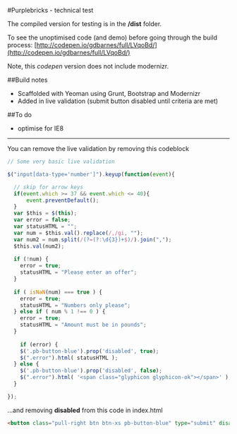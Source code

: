 #Purplebricks - technical test

The compiled version for testing is in the **/dist** folder.

To see the unoptimised code (and demo) before going through the build process:
[http://codepen.io/gdbarnes/full/LVqoBd/](http://codepen.io/gdbarnes/full/LVqoBd/)

Note, this *codepen* version does not include modernizr.

##Build notes

* Scaffolded with Yeoman using Grunt, Bootstrap and Modernizr
* Added in live validation (submit button disabled until criteria are met)

##To do

* optimise for IE8

---

You can remove the live validation by removing this codeblock

```JavaScript
// Some very basic live validation

$("input[data-type='number']").keyup(function(event){

  // skip for arrow keys
  if(event.which >= 37 && event.which <= 40){
      event.preventDefault();
  }
  var $this = $(this);
  var error = false;
  var statusHTML = "";
  var num = $this.val().replace(/,/gi, "");
  var num2 = num.split(/(?=(?:\d{3})+$)/).join(",");
  $this.val(num2);
  
  if (!num) {
    error = true;
    statusHTML = "Please enter an offer";
  }
  
  if ( isNaN(num) === true ) {
    error = true;
    statusHTML = "Numbers only please";
  } else if ( num % 1 !== 0 ) {
    error = true;
    statusHTML = "Amount must be in pounds";
  }
  
    if (error) {
    $('.pb-button-blue').prop('disabled', true);
    $(".error").html( statusHTML );
  } else {
    $('.pb-button-blue').prop('disabled', false);
    $(".error").html( '<span class="glyphicon glyphicon-ok"></span>' );
  }

});
```

...and removing **disabled** from this code in index.html

```HTML
<button class="pull-right btn btn-xs pb-button-blue" type="submit" disabled>SUBMIT OFFER</button>
```